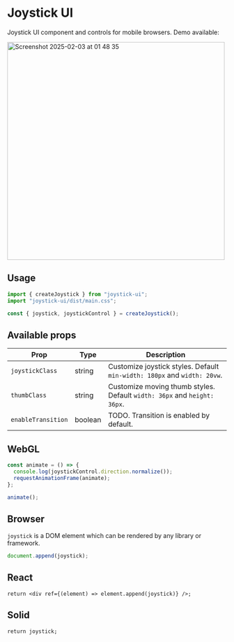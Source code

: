 # Joystick UI

Joystick UI component and controls for mobile browsers. Demo available:

[<img width="499" alt="Screenshot 2025-02-03 at 01 48 35" src="https://github.com/user-attachments/assets/bb330685-6dcf-4ff1-84ba-661149826142" />](https://tatsmaki.github.io/joystick/demo/)

## Usage

```ts
import { createJoystick } from "joystick-ui";
import "joystick-ui/dist/main.css";

const { joystick, joystickControl } = createJoystick();
```

## Available props

| Prop               | Type    | Description                                                              |
| ------------------ | ------- | ------------------------------------------------------------------------ |
| `joystickClass`    | string  | Customize joystick styles. Default `min-width: 180px` and `width: 20vw`. |
| `thumbClass`       | string  | Customize moving thumb styles. Default `width: 36px` and `height: 36px`. |
| `enableTransition` | boolean | TODO. Transition is enabled by default.                                  |

## WebGL

```ts
const animate = () => {
  console.log(joystickControl.direction.normalize());
  requestAnimationFrame(animate);
};

animate();
```

## Browser

`joystick` is a DOM element which can be rendered by any library or framework.

```ts
document.append(joystick);
```

## React

```tsx
return <div ref={(element) => element.append(joystick)} />;
```

## Solid

```tsx
return joystick;
```
